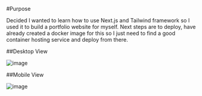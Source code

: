 #Purpose

Decided I wanted to learn how to use Next.js and Tailwind framework so I used it to build a portfolio website for myself. Next steps are to deploy, have already created a docker image for this so I just need to find a good container hosting service and deploy from there. 

##Desktop View

![image](https://github.com/user-attachments/assets/fcf909f8-b830-402b-8f4d-79f3c6641239)

##Mobile View

![image](https://github.com/user-attachments/assets/acee46b0-396f-40c9-b00b-e8d37882fb30)
